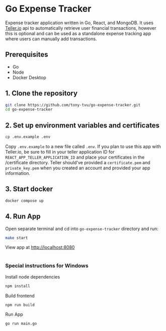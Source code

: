 # Go Expense Tracker

Expense tracker application written in Go, React, and MongoDB. It uses [Teller.io](https://teller.io/) api to automatically retrieve user financial transactions, however this is optional and can be used as a standalone expense tracking app where users can manually add transactions.


## Prerequisites
- Go
- Node
- Docker Desktop


## 1. Clone the repository


```bash
git clone https://github.com/tony-tvu/go-expense-tracker.git
cd go-expense-tracker
```

## 2. Set up environment variables and certificates

```bash
cp .env.example .env
```

Copy `.env.example` to a new file called `.env`. If you plan to use this app with Teller.io, be sure to fill in your teller application ID for `REACT_APP_TELLER_APPLICATION_ID` and place your certificates in the /certificate directory. Teller should've provided a `certificate.pem` and `private_key.pem` when you created an account and provided your app information. 

## 3. Start docker
```bash
docker compose up
```

## 4. Run App
Open separate terminal and cd into `go-expense-tracker` directory and run:
```bash
make start
```
View app at [http://localhost:8080](http://localhost:8080)
<br/>
<br/>

### Special instructions for Windows
Install node dependencies
```bash
npm install
```
Build frontend
```bash
npm run build
```
Run App
```bash
go run main.go
```